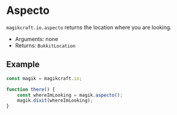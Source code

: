 # Aspecto

`magikcraft.io.aspecto` returns the location where you are looking.

* Arguments: none
* Returns: `BukkitLocation`

## Example

```javascript
const magik = magikcraft.io;

function there() {
    const whereImLooking = magik.aspecto();
    magik.dixit(whereImLooking);
}
```
